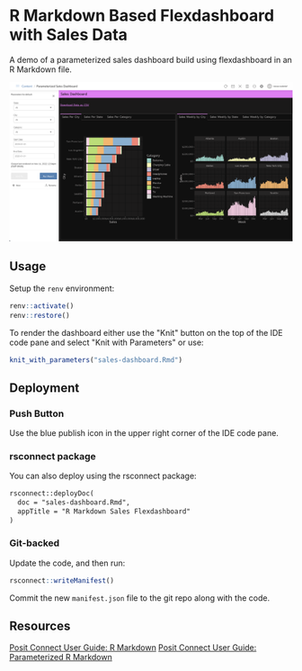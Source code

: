 # R Markdown Based Flexdashboard with Sales Data

A demo of a parameterized sales dashboard build using flexdashboard in an R Markdown file.

![](img/sales-dashboard-screenshot.png)

## Usage

Setup the `renv` environment:

```r
renv::activate()
renv::restore()
```

To render the dashboard either use the "Knit" button on the top of the IDE code pane and select "Knit with Parameters" or use:

```r
knit_with_parameters("sales-dashboard.Rmd")
```

## Deployment

### Push Button

Use the blue publish icon in the upper right corner of the IDE code pane.

### rsconnect package

You can also deploy using the rsconnect package:

```
rsconnect::deployDoc(
  doc = "sales-dashboard.Rmd",
  appTitle = "R Markdown Sales Flexdashboard"
)
```

### Git-backed

Update the code, and then run:

```r
rsconnect::writeManifest()
```

Commit the new `manifest.json` file to the git repo along with the code.


## Resources

[Posit Connect User Guide: R Markdown](https://docs.posit.co/connect/user/rmarkdown/)
[Posit Connect User Guide: Parameterized R Markdown](https://docs.posit.co/connect/user/param-rmarkdown/)

